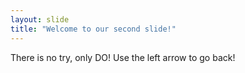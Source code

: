 ```yaml
---
layout: slide
title: "Welcome to our second slide!"
---
```

There is no try, only DO!
Use the left arrow to go back!

